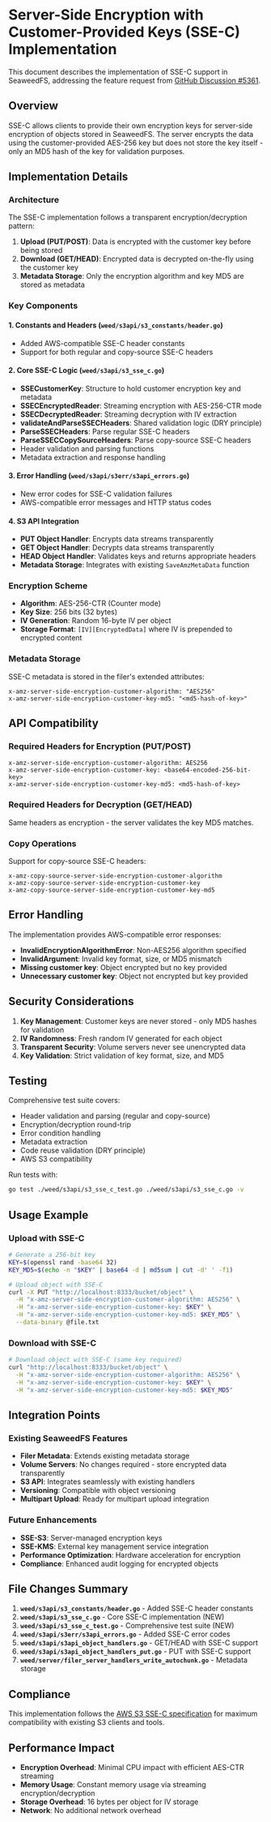 # Server-Side Encryption with Customer-Provided Keys (SSE-C) Implementation

This document describes the implementation of SSE-C support in SeaweedFS, addressing the feature request from [GitHub Discussion #5361](https://github.com/seaweedfs/seaweedfs/discussions/5361).

## Overview

SSE-C allows clients to provide their own encryption keys for server-side encryption of objects stored in SeaweedFS. The server encrypts the data using the customer-provided AES-256 key but does not store the key itself - only an MD5 hash of the key for validation purposes.

## Implementation Details

### Architecture

The SSE-C implementation follows a transparent encryption/decryption pattern:

1. **Upload (PUT/POST)**: Data is encrypted with the customer key before being stored
2. **Download (GET/HEAD)**: Encrypted data is decrypted on-the-fly using the customer key
3. **Metadata Storage**: Only the encryption algorithm and key MD5 are stored as metadata

### Key Components

#### 1. Constants and Headers (`weed/s3api/s3_constants/header.go`)
- Added AWS-compatible SSE-C header constants
- Support for both regular and copy-source SSE-C headers

#### 2. Core SSE-C Logic (`weed/s3api/s3_sse_c.go`)
- **SSECustomerKey**: Structure to hold customer encryption key and metadata
- **SSECEncryptedReader**: Streaming encryption with AES-256-CTR mode
- **SSECDecryptedReader**: Streaming decryption with IV extraction
- **validateAndParseSSECHeaders**: Shared validation logic (DRY principle)
- **ParseSSECHeaders**: Parse regular SSE-C headers
- **ParseSSECCopySourceHeaders**: Parse copy-source SSE-C headers
- Header validation and parsing functions
- Metadata extraction and response handling

#### 3. Error Handling (`weed/s3api/s3err/s3api_errors.go`)
- New error codes for SSE-C validation failures
- AWS-compatible error messages and HTTP status codes

#### 4. S3 API Integration
- **PUT Object Handler**: Encrypts data streams transparently
- **GET Object Handler**: Decrypts data streams transparently  
- **HEAD Object Handler**: Validates keys and returns appropriate headers
- **Metadata Storage**: Integrates with existing `SaveAmzMetaData` function

### Encryption Scheme

- **Algorithm**: AES-256-CTR (Counter mode)
- **Key Size**: 256 bits (32 bytes)
- **IV Generation**: Random 16-byte IV per object
- **Storage Format**: `[IV][EncryptedData]` where IV is prepended to encrypted content

### Metadata Storage

SSE-C metadata is stored in the filer's extended attributes:
```
x-amz-server-side-encryption-customer-algorithm: "AES256"
x-amz-server-side-encryption-customer-key-md5: "<md5-hash-of-key>"
```

## API Compatibility

### Required Headers for Encryption (PUT/POST)
```
x-amz-server-side-encryption-customer-algorithm: AES256
x-amz-server-side-encryption-customer-key: <base64-encoded-256-bit-key>
x-amz-server-side-encryption-customer-key-md5: <md5-hash-of-key>
```

### Required Headers for Decryption (GET/HEAD)
Same headers as encryption - the server validates the key MD5 matches.

### Copy Operations
Support for copy-source SSE-C headers:
```
x-amz-copy-source-server-side-encryption-customer-algorithm
x-amz-copy-source-server-side-encryption-customer-key  
x-amz-copy-source-server-side-encryption-customer-key-md5
```

## Error Handling

The implementation provides AWS-compatible error responses:

- **InvalidEncryptionAlgorithmError**: Non-AES256 algorithm specified
- **InvalidArgument**: Invalid key format, size, or MD5 mismatch
- **Missing customer key**: Object encrypted but no key provided
- **Unnecessary customer key**: Object not encrypted but key provided

## Security Considerations

1. **Key Management**: Customer keys are never stored - only MD5 hashes for validation
2. **IV Randomness**: Fresh random IV generated for each object
3. **Transparent Security**: Volume servers never see unencrypted data
4. **Key Validation**: Strict validation of key format, size, and MD5

## Testing

Comprehensive test suite covers:
- Header validation and parsing (regular and copy-source)
- Encryption/decryption round-trip
- Error condition handling  
- Metadata extraction
- Code reuse validation (DRY principle)
- AWS S3 compatibility

Run tests with:
```bash
go test ./weed/s3api/s3_sse_c_test.go ./weed/s3api/s3_sse_c.go -v
```

## Usage Example

### Upload with SSE-C
```bash
# Generate a 256-bit key
KEY=$(openssl rand -base64 32)
KEY_MD5=$(echo -n "$KEY" | base64 -d | md5sum | cut -d' ' -f1)

# Upload object with SSE-C
curl -X PUT "http://localhost:8333/bucket/object" \
  -H "x-amz-server-side-encryption-customer-algorithm: AES256" \
  -H "x-amz-server-side-encryption-customer-key: $KEY" \
  -H "x-amz-server-side-encryption-customer-key-md5: $KEY_MD5" \
  --data-binary @file.txt
```

### Download with SSE-C
```bash
# Download object with SSE-C (same key required)
curl "http://localhost:8333/bucket/object" \
  -H "x-amz-server-side-encryption-customer-algorithm: AES256" \
  -H "x-amz-server-side-encryption-customer-key: $KEY" \
  -H "x-amz-server-side-encryption-customer-key-md5: $KEY_MD5"
```

## Integration Points

### Existing SeaweedFS Features
- **Filer Metadata**: Extends existing metadata storage
- **Volume Servers**: No changes required - store encrypted data transparently
- **S3 API**: Integrates seamlessly with existing handlers
- **Versioning**: Compatible with object versioning
- **Multipart Upload**: Ready for multipart upload integration

### Future Enhancements
- **SSE-S3**: Server-managed encryption keys
- **SSE-KMS**: External key management service integration
- **Performance Optimization**: Hardware acceleration for encryption
- **Compliance**: Enhanced audit logging for encrypted objects

## File Changes Summary

1. **`weed/s3api/s3_constants/header.go`** - Added SSE-C header constants
2. **`weed/s3api/s3_sse_c.go`** - Core SSE-C implementation (NEW)
3. **`weed/s3api/s3_sse_c_test.go`** - Comprehensive test suite (NEW)
4. **`weed/s3api/s3err/s3api_errors.go`** - Added SSE-C error codes
5. **`weed/s3api/s3api_object_handlers.go`** - GET/HEAD with SSE-C support
6. **`weed/s3api/s3api_object_handlers_put.go`** - PUT with SSE-C support
7. **`weed/server/filer_server_handlers_write_autochunk.go`** - Metadata storage

## Compliance

This implementation follows the [AWS S3 SSE-C specification](https://docs.aws.amazon.com/AmazonS3/latest/userguide/ServerSideEncryptionCustomerKeys.html) for maximum compatibility with existing S3 clients and tools.

## Performance Impact

- **Encryption Overhead**: Minimal CPU impact with efficient AES-CTR streaming
- **Memory Usage**: Constant memory usage via streaming encryption/decryption
- **Storage Overhead**: 16 bytes per object for IV storage
- **Network**: No additional network overhead
